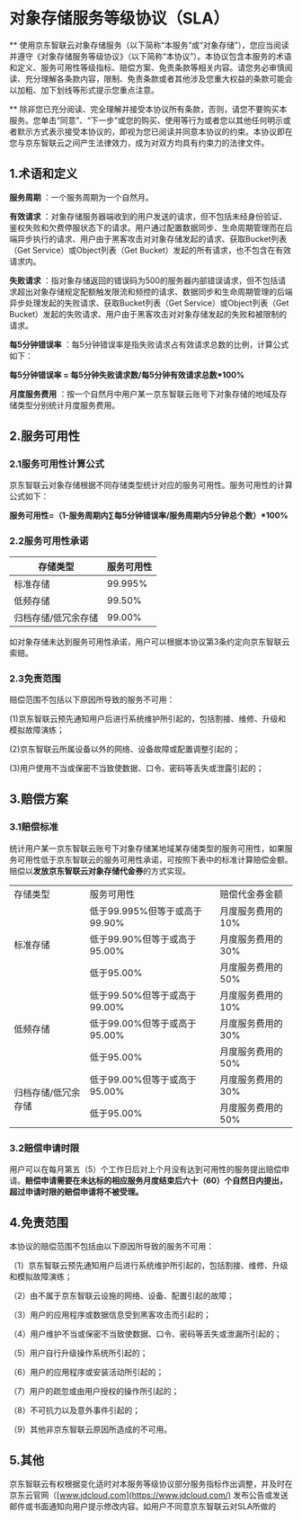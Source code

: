 # 对象存储服务等级协议（SLA）
** 使用京东智联云对象存储服务（以下简称“本服务”或“对象存储”），您应当阅读并遵守《对象存储服务等级协议》（以下简称“本协议”）。本协议包含本服务的术语和定义、服务可用性等级指标、赔偿方案、免责条款等相关内容。请您务必审慎阅读、充分理解各条款内容，限制、免责条款或者其他涉及您重大权益的条款可能会以加粗、加下划线等形式提示您重点注意。

** 除非您已充分阅读、完全理解并接受本协议所有条款，否则，请您不要购买本服务。您单击“同意”、“下一步”或您的购买、使用等行为或者您以其他任何明示或者默示方式表示接受本协议的，即视为您已阅读并同意本协议的约束。本协议即在您与京东智联云之间产生法律效力，成为对双方均具有约束力的法律文件。

## 1.术语和定义

**服务周期** ：一个服务周期为一个自然月。

**有效请求** ：对象存储服务器端收到的用户发送的请求，但不包括未经身份验证、鉴权失败和欠费停服状态下的请求。用户通过配置数据同步、生命周期管理而在后端异步执行的请求、用户由于黑客攻击对对象存储发起的请求、获取Bucket列表（Get Service）或Object列表（Get Bucket）发起的所有请求，也不包含在有效请求内。

**失败请求** ：指对象存储返回的错误码为500的服务器内部错误请求，但不包括请求超出对象存储规定配额触发限流和频控的请求、数据同步和生命周期管理的后端异步处理发起的失败请求、获取Bucket列表（Get Service）或Object列表（Get Bucket）发起的失败请求、用户由于黑客攻击对对象存储发起的失败和被限制的请求。

**每5分钟错误率** ：每5分钟错误率是指失败请求占有效请求总数的比例，计算公式如下：

**每5分钟错误率 = 每5分钟失败请求数/每5分钟有效请求总数\*100%**

**月度服务费用** ：按一个自然月中用户某一京东智联云账号下对象存储的地域及存储类型分别统计月度服务费用。

## 2.服务可用性

### 2.1服务可用性计算公式

京东智联云对象存储根据不同存储类型统计对应的服务可用性。服务可用性的计算公式如下：

**服务可用性=（1-服务周期内∑每5分钟错误率/服务周期内5分钟总个数）\*100%**

### 2.2服务可用性承诺

|存储类型|服务可用性|
|-|-|
|标准存储|99.995%|
|低频存储|99.50%|
|归档存储/低冗余存储|99.00%|

如对象存储未达到服务可用性承诺，用户可以根据本协议第3条约定向京东智联云索赔。

### 2.3免责范围

赔偿范围不包括以下原因所导致的服务不可用：

(1)京东智联云预先通知用户后进行系统维护所引起的，包括割接、维修、升级和模拟故障演练；

(2)京东智联云所属设备以外的网络、设备故障或配置调整引起的；

(3)用户使用不当或保密不当致使数据、口令、密码等丢失或泄露引起的；

## 3.赔偿方案

### 3.1赔偿标准

统计用户某一京东智联云账号下对象存储某地域某存储类型的服务可用性，如果服务可用性低于京东智联云的服务可用性承诺，可按照下表中的标准计算赔偿金额。赔偿以**发放京东智联云对象存储代金券**的方式实现。

<table>
 <tr>
  <td>存储类型</td> 
  <td>服务可用性</td>
  <td>赔偿代金券金额</td>
 </tr>
 <tr>
  <td rowspan="3">标准存储</td>
  <td>低于99.995%但等于或高于99.90%</td>
  <td>月度服务费用的10%</td>
 </tr>
 <tr>
  <td>低于99.90%但等于或高于95.00%</td>  
  <td>月度服务费用的30%</td>  
 </tr>
 <tr>
  <td>低于95.00%</td>  
  <td>月度服务费用的50%</td>  
 </tr>
 <tr>
  <td rowspan="3">低频存储</td>
  <td>低于99.50%但等于或高于99.00%</td>
  <td>月度服务费用的10%</td>
 </tr>
 <tr>
  <td>低于99.00%但等于或高于95.00%</td>  
  <td>月度服务费用的30%</td>  
 </tr>
 <tr>
  <td>低于95.00%</td>  
  <td>月度服务费用的50%</td>  
 </tr>
 <tr>
  <td rowspan="2">归档存储/低冗余存储</td>
  <td>低于99.00%但等于或高于95.00%</td>  
  <td>月度服务费用的30%</td>  
 </tr>
 <tr>
  <td>低于95.00%</td>  
  <td>月度服务费用的50%</td>  
 </tr>
</table>

### 3.2赔偿申请时限

用户可以在每月第五（5）个工作日后对上个月没有达到可用性的服务提出赔偿申请。**赔偿申请需要在未达标的相应服务月度结束后六十（60）个自然日内提出，超过申请时限的赔偿申请将不被受理。**

## 4.免责范围

本协议的赔偿范围不包括由以下原因所导致的服务不可用：

（1）京东智联云预先通知用户后进行系统维护所引起的，包括割接、维修、升级和模拟故障演练；

（2）由不属于京东智联云设施的网络、设备、配置引起的故障；

（3）用户的应用程序或数据信息受到黑客攻击而引起的；

（4）用户维护不当或保密不当致使数据、口令、密码等丢失或泄漏所引起的；

（5）用户自行升级操作系统所引起的；

（6）用户的应用程序或安装活动所引起的；

（7）用户的疏忽或由用户授权的操作所引起的；

（8）不可抗力以及意外事件引起的；

（9）其他非京东智联云原因所造成的不可用。

## 5.其他

京东智联云有权根据变化适时对本服务等级协议部分服务指标作出调整，并及时在京东云官网（[www.jdcloud.com](https://www.jdcloud.com/) 发布公告或发送邮件或书面通知向用户提示修改内容。如用户不同意京东智联云对SLA所做的

